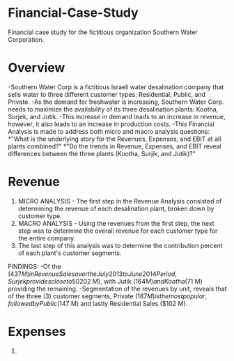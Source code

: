 # Financial-Case-Study
Financial case study for the fictitious organization Southern Water Corporation. 
# Overview
-Southern Water Corp is a fictitious Israeli water desalination company that sells water to three different customer types: Residential, Public, and Private. 
-As the demand for freshwater is increasing, Southern Water Corp. needs to maximize the availability of its three desalination plants: Kootha, Surjek, and Jutik.
-This increase in demand leads to an increase in revenue, however, it also leads to an increase in production costs.
-This Financial Analysis is made to address both micro and macro analysis questions:
  *"What is the underlying story for the Revenues, Expenses, and EBIT at all plants combined?"
  *"Do the trends in Revenue, Expenses, and EBIT reveal differences between the three plants (Kootha, Surjik, and Jutik)?"

# Revenue
1. MICRO ANALYSIS - The first step in the Revenue Analysis consisted of determining the revenue of each desalination plant, broken down by customer type.
2. MACRO ANALYSIS - Using the revenues from the first step, the next step was to determine the overall revenue for each customer type for the entire company.
3. The last step of this analysis was to determine the contribution percent of each plant's customer segments.

FINDINGS:
-Of the ($437 M) in Revenue Sales over the July 2013 to June 2014 Period, Surjek provides close to 50% of Sales Volumes ($202 M), with Jutik ($164 M) and Kootha ($71 M) providing the remaining.
-Segmentation of the revenues by unit, reveals that of the three (3) customer segments, Private ($187 M) is the most popular, followed by Public ($147 M) and lastly Residential Sales ($102 M).

# Expenses
1. 
